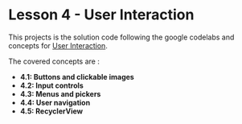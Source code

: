 Lesson 4 - User Interaction
===========================

This projects is the solution code following the google codelabs and concepts for [User Interaction](https://google-developer-training.github.io/android-developer-fundamentals-course-concepts-v2/unit-2-user-experience/lesson-4-user-interaction/4-1-c-buttons-and-clickable-images/4-1-c-buttons-and-clickable-images.html).

The covered concepts are :
* **4.1: Buttons and clickable images**
* **4.2: Input controls**
* **4.3: Menus and pickers**
* **4.4: User navigation**
* **4.5: RecyclerView**
